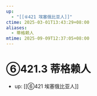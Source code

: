 ```yaml
---
up:
  - "[[⑥421 埃塞俄比亚人]]"
ctime: 2025-03-01T13:43:29+08:00
aliases:
  - 蒂格赖人
mtime: 2025-09-09T12:37:05+08:00
---
```


# ⑥421.3 蒂格赖人

- up: [[⑥421 埃塞俄比亚人]]
